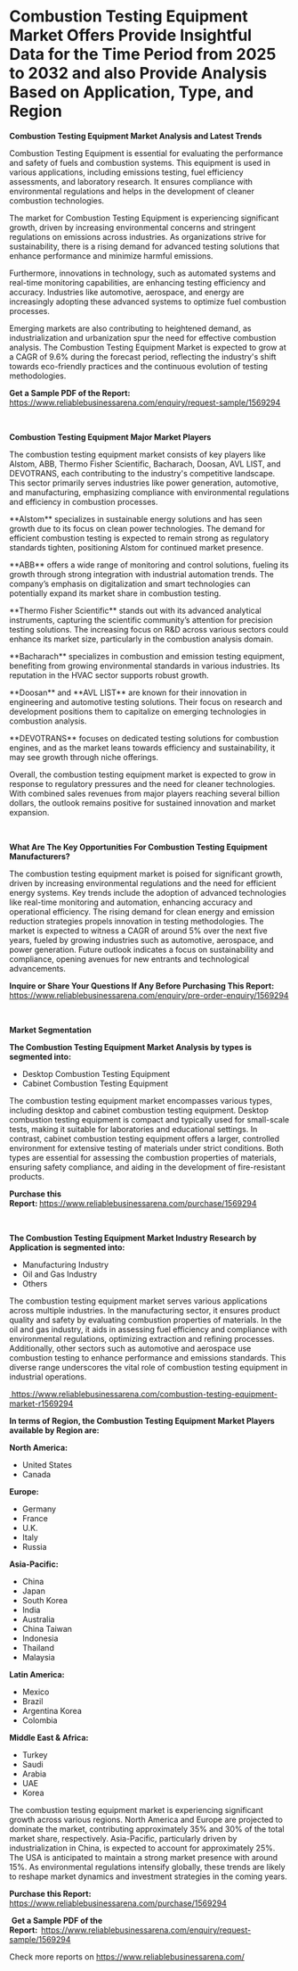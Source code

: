 <p><h1>Combustion Testing Equipment Market Offers Provide Insightful Data for the Time Period from 2025 to 2032 and also Provide Analysis Based on Application, Type, and Region</h1></p><p><strong>Combustion Testing Equipment Market Analysis and Latest Trends</strong></p>
<p><p>Combustion Testing Equipment is essential for evaluating the performance and safety of fuels and combustion systems. This equipment is used in various applications, including emissions testing, fuel efficiency assessments, and laboratory research. It ensures compliance with environmental regulations and helps in the development of cleaner combustion technologies.</p><p>The market for Combustion Testing Equipment is experiencing significant growth, driven by increasing environmental concerns and stringent regulations on emissions across industries. As organizations strive for sustainability, there is a rising demand for advanced testing solutions that enhance performance and minimize harmful emissions. </p><p>Furthermore, innovations in technology, such as automated systems and real-time monitoring capabilities, are enhancing testing efficiency and accuracy. Industries like automotive, aerospace, and energy are increasingly adopting these advanced systems to optimize fuel combustion processes. </p><p>Emerging markets are also contributing to heightened demand, as industrialization and urbanization spur the need for effective combustion analysis. The Combustion Testing Equipment Market is expected to grow at a CAGR of 9.6% during the forecast period, reflecting the industry's shift towards eco-friendly practices and the continuous evolution of testing methodologies.</p></p>
<p><strong>Get a Sample PDF of the Report:&nbsp;</strong> <a href="https://www.reliablebusinessarena.com/enquiry/request-sample/1569294?utm_campaign=2381&utm_medium=2&utm_source=Github&utm_content=ia&utm_term=18022025&utm_id=combustion-testing-equipment">https://www.reliablebusinessarena.com/enquiry/request-sample/1569294</a></p>
<p>&nbsp;</p>
<p><strong>Combustion Testing Equipment Major Market Players</strong></p>
<p><p>The combustion testing equipment market consists of key players like Alstom, ABB, Thermo Fisher Scientific, Bacharach, Doosan, AVL LIST, and DEVOTRANS, each contributing to the industry's competitive landscape. This sector primarily serves industries like power generation, automotive, and manufacturing, emphasizing compliance with environmental regulations and efficiency in combustion processes.</p><p>**Alstom** specializes in sustainable energy solutions and has seen growth due to its focus on clean power technologies. The demand for efficient combustion testing is expected to remain strong as regulatory standards tighten, positioning Alstom for continued market presence.</p><p>**ABB** offers a wide range of monitoring and control solutions, fueling its growth through strong integration with industrial automation trends. The company’s emphasis on digitalization and smart technologies can potentially expand its market share in combustion testing.</p><p>**Thermo Fisher Scientific** stands out with its advanced analytical instruments, capturing the scientific community’s attention for precision testing solutions. The increasing focus on R&D across various sectors could enhance its market size, particularly in the combustion analysis domain.</p><p>**Bacharach** specializes in combustion and emission testing equipment, benefiting from growing environmental standards in various industries. Its reputation in the HVAC sector supports robust growth.</p><p>**Doosan** and **AVL LIST** are known for their innovation in engineering and automotive testing solutions. Their focus on research and development positions them to capitalize on emerging technologies in combustion analysis.</p><p>**DEVOTRANS** focuses on dedicated testing solutions for combustion engines, and as the market leans towards efficiency and sustainability, it may see growth through niche offerings.</p><p>Overall, the combustion testing equipment market is expected to grow in response to regulatory pressures and the need for cleaner technologies. With combined sales revenues from major players reaching several billion dollars, the outlook remains positive for sustained innovation and market expansion.</p></p>
<p>&nbsp;</p>
<p><strong>What Are The Key Opportunities For Combustion Testing Equipment Manufacturers?</strong></p>
<p><p>The combustion testing equipment market is poised for significant growth, driven by increasing environmental regulations and the need for efficient energy systems. Key trends include the adoption of advanced technologies like real-time monitoring and automation, enhancing accuracy and operational efficiency. The rising demand for clean energy and emission reduction strategies propels innovation in testing methodologies. The market is expected to witness a CAGR of around 5% over the next five years, fueled by growing industries such as automotive, aerospace, and power generation. Future outlook indicates a focus on sustainability and compliance, opening avenues for new entrants and technological advancements.</p></p>
<p><strong>Inquire or Share Your Questions If Any Before Purchasing This Report:</strong> <a href="https://www.reliablebusinessarena.com/enquiry/pre-order-enquiry/1569294?utm_campaign=2381&utm_medium=2&utm_source=Github&utm_content=ia&utm_term=18022025&utm_id=combustion-testing-equipment">https://www.reliablebusinessarena.com/enquiry/pre-order-enquiry/1569294</a></p>
<p>&nbsp;</p>
<p><strong>Market Segmentation</strong></p>
<p><strong>The Combustion Testing Equipment Market Analysis by types is segmented into:</strong></p>
<p><ul><li>Desktop Combustion Testing Equipment</li><li>Cabinet Combustion Testing Equipment</li></ul></p>
<p><p>The combustion testing equipment market encompasses various types, including desktop and cabinet combustion testing equipment. Desktop combustion testing equipment is compact and typically used for small-scale tests, making it suitable for laboratories and educational settings. In contrast, cabinet combustion testing equipment offers a larger, controlled environment for extensive testing of materials under strict conditions. Both types are essential for assessing the combustion properties of materials, ensuring safety compliance, and aiding in the development of fire-resistant products.</p></p>
<p><strong>Purchase this Report:&nbsp;</strong><a href="https://www.reliablebusinessarena.com/purchase/1569294?utm_campaign=2381&utm_medium=2&utm_source=Github&utm_content=ia&utm_term=18022025&utm_id=combustion-testing-equipment">https://www.reliablebusinessarena.com/purchase/1569294</a></p>
<p>&nbsp;</p>
<p><strong>The Combustion Testing Equipment Market Industry Research by Application is segmented into:</strong></p>
<p><ul><li>Manufacturing Industry</li><li>Oil and Gas Industry</li><li>Others</li></ul></p>
<p><p>The combustion testing equipment market serves various applications across multiple industries. In the manufacturing sector, it ensures product quality and safety by evaluating combustion properties of materials. In the oil and gas industry, it aids in assessing fuel efficiency and compliance with environmental regulations, optimizing extraction and refining processes. Additionally, other sectors such as automotive and aerospace use combustion testing to enhance performance and emissions standards. This diverse range underscores the vital role of combustion testing equipment in industrial operations.</p></p>
<p><a href="https://www.reliablebusinessarena.com/combustion-testing-equipment-market-r1569294?utm_campaign=2381&utm_medium=2&utm_source=Github&utm_content=ia&utm_term=18022025&utm_id=combustion-testing-equipment">&nbsp;https://www.reliablebusinessarena.com/combustion-testing-equipment-market-r1569294</a></p>
<p><strong>In terms of Region, the Combustion Testing Equipment Market Players available by Region are:</strong></p>
<p>
    <p> <strong> North America: </strong>
        <ul>
            <li>United States</li>
            <li>Canada</li>
        </ul>
        </p> 
    <p> <strong> Europe: </strong>
        <ul>
            <li>Germany</li>
            <li>France</li>
            <li>U.K.</li>
            <li>Italy</li>
            <li>Russia</li>
        </ul>
        </p> 
    <p> <strong> Asia-Pacific: </strong>
        <ul>
            <li>China</li>
            <li>Japan</li>
            <li>South Korea</li>
            <li>India</li>
            <li>Australia</li>
            <li>China Taiwan</li>
            <li>Indonesia</li>
            <li>Thailand</li>
            <li>Malaysia</li>
        </ul>
        </p> 
    <p> <strong> Latin America: </strong>
        <ul>
            <li>Mexico</li>
            <li>Brazil</li>
            <li>Argentina Korea</li>
            <li>Colombia</li>
        </ul>
        </p> 
    <p> <strong> Middle East & Africa: </strong>
        <ul>
            <li>Turkey</li>
            <li>Saudi</li>
            <li>Arabia</li>
            <li>UAE</li>
            <li>Korea</li>
        </ul>
    </p>
    </p>
<p><p>The combustion testing equipment market is experiencing significant growth across various regions. North America and Europe are projected to dominate the market, contributing approximately 35% and 30% of the total market share, respectively. Asia-Pacific, particularly driven by industrialization in China, is expected to account for approximately 25%. The USA is anticipated to maintain a strong market presence with around 15%. As environmental regulations intensify globally, these trends are likely to reshape market dynamics and investment strategies in the coming years.</p></p>
<p><strong>Purchase this Report: </strong><a href="https://www.reliablebusinessarena.com/purchase/1569294?utm_campaign=2381&utm_medium=2&utm_source=Github&utm_content=ia&utm_term=18022025&utm_id=combustion-testing-equipment">https://www.reliablebusinessarena.com/purchase/1569294</a></p>
<p>&nbsp;<strong>Get a Sample PDF of the Report:&nbsp;&nbsp;</strong><a href="https://www.reliablebusinessarena.com/enquiry/request-sample/1569294?utm_campaign=2381&utm_medium=2&utm_source=Github&utm_content=ia&utm_term=18022025&utm_id=combustion-testing-equipment">https://www.reliablebusinessarena.com/enquiry/request-sample/1569294</a></p>
<p><strong></strong></p>
<p>Check more reports on <a href="https://www.reliablebusinessarena.com/?utm_campaign=2381&utm_medium=2&utm_source=Github&utm_content=ia&utm_term=18022025&utm_id=combustion-testing-equipment">https://www.reliablebusinessarena.com/</a></p>